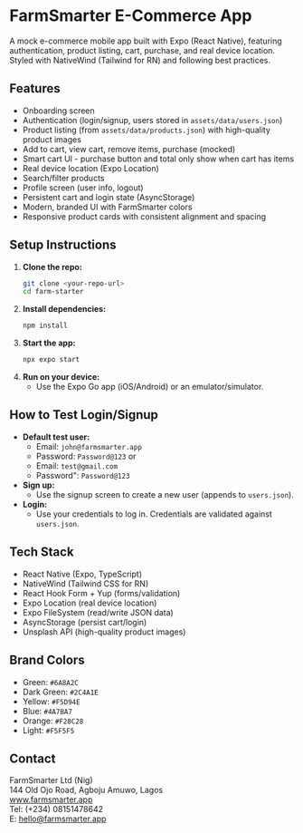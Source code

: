 # FarmSmarter E-Commerce App

A mock e-commerce mobile app built with Expo (React Native), featuring authentication, product listing, cart, purchase, and real device location. Styled with NativeWind (Tailwind for RN) and following best practices.

## Features

- Onboarding screen
- Authentication (login/signup, users stored in `assets/data/users.json`)
- Product listing (from `assets/data/products.json`) with high-quality product images
- Add to cart, view cart, remove items, purchase (mocked)
- Smart cart UI - purchase button and total only show when cart has items
- Real device location (Expo Location)
- Search/filter products
- Profile screen (user info, logout)
- Persistent cart and login state (AsyncStorage)
- Modern, branded UI with FarmSmarter colors
- Responsive product cards with consistent alignment and spacing

## Setup Instructions

1. **Clone the repo:**
   ```bash
   git clone <your-repo-url>
   cd farm-starter
   ```
2. **Install dependencies:**
   ```bash
   npm install
   ```
3. **Start the app:**
   ```bash
   npx expo start
   ```
4. **Run on your device:**
   - Use the Expo Go app (iOS/Android) or an emulator/simulator.

## How to Test Login/Signup

- **Default test user:**
  - Email: `john@farmsmarter.app`
  - Password: `Password@123`
    or
  - Email: `test@gmail.com`
  - Password": `Password@123`
- **Sign up:**
  - Use the signup screen to create a new user (appends to `users.json`).
- **Login:**
  - Use your credentials to log in. Credentials are validated against `users.json`.

## Tech Stack

- React Native (Expo, TypeScript)
- NativeWind (Tailwind CSS for RN)
- React Hook Form + Yup (forms/validation)
- Expo Location (real device location)
- Expo FileSystem (read/write JSON data)
- AsyncStorage (persist cart/login)
- Unsplash API (high-quality product images)

## Brand Colors

- Green: `#6A8A2C`
- Dark Green: `#2C4A1E`
- Yellow: `#F5D94E`
- Blue: `#4A7BA7`
- Orange: `#F28C28`
- Light: `#F5F5F5`

## Contact

FarmSmarter Ltd (Nig)  
144 Old Ojo Road, Agboju Amuwo, Lagos  
www.farmsmarter.app  
Tel: (+234) 08151478642  
E: hello@farmsmarter.app
